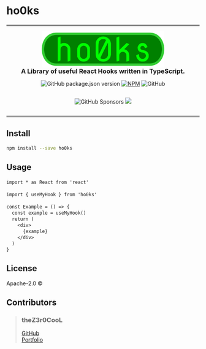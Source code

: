 # ho0ks

<hr style='border-top: 3px solid #bbb;'/>
<div style='display: flex; flex-direction: column; place-content: center; place-items: center;'>

<img src='./assets/ho0ks-animated.svg' alt='Z3r0/' width='100%' height='auto' style='max-width: 20rem'/>
<h3 style='margin: 0; text-align: center'>A Library of useful React Hooks written in TypeScript.</h3>

[//]: # ([![JavaScript Style Guide]&#40;https://img.shields.io/badge/code_style-standard-brightgreen.svg&#41;]&#40;https://standardjs.com&#41;)
![GitHub package.json version](https://img.shields.io/github/package-json/v/theZ3r0CooL/ho0ks)
[![NPM](https://img.shields.io/npm/v/ho0ks.svg)](https://www.npmjs.com/package/ho0ks)
![GitHub](https://img.shields.io/github/license/theZ3r0CooL/ho0ks)

![GitHub Sponsors](https://img.shields.io/github/sponsors/theZ3r0CooL?logo=GitHub)
[![](https://img.shields.io/static/v1?label=Sponsor&message=%E2%9D%A4&logo=GitHub&color=%23fe8e86)](https://github.com/sponsors/theZ3r0CooL)
</div>
<hr style='border-top: 3px solid #bbb;'/>

## Install

```bash
npm install --save ho0ks
```

## Usage

```tsx
import * as React from 'react'

import { useMyHook } from 'ho0ks'

const Example = () => {
  const example = useMyHook()
  return (
    <div>
      {example}
    </div>
  )
}
```

## License

Apache-2.0 © 

## Contributors
>### theZ3r0CooL
>[GitHub](https://github.com/theZ3r0CooL)</br>
>[Portfolio](https://theZ3r0CooL.github.io)
